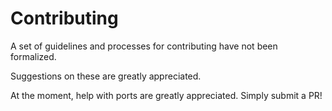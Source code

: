 # Contributing

A set of guidelines and processes for contributing have not been formalized.

Suggestions on these are greatly appreciated.

At the moment, help with ports are greatly appreciated. Simply submit a PR!
